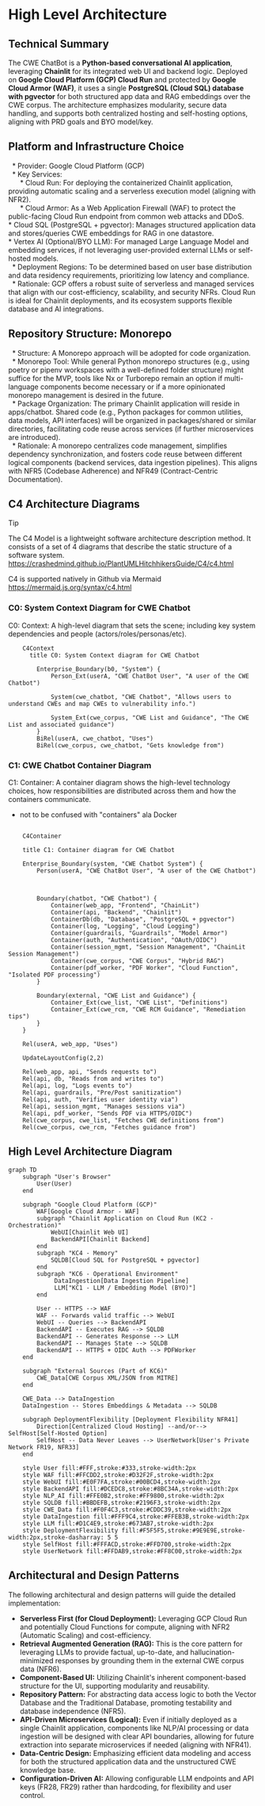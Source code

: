 # **High Level Architecture**

## **Technical Summary**

The CWE ChatBot is a **Python-based conversational AI application**, leveraging **Chainlit** for its integrated web UI and backend logic. Deployed on **Google Cloud Platform (GCP) Cloud Run** and protected by **Google Cloud Armor (WAF)**, it uses a single **PostgreSQL (Cloud SQL) database with pgvector** for both structured app data and RAG embeddings over the CWE corpus. The architecture emphasizes modularity, secure data handling, and supports both centralized hosting and self-hosting options, aligning with PRD goals and BYO model/key.

## **Platform and Infrastructure Choice**

  \* Provider: Google Cloud Platform (GCP)  
  \* Key Services:  
      \* Cloud Run: For deploying the containerized Chainlit application, providing automatic scaling and a serverless execution model (aligning with NFR2).  
      \* Cloud Armor: As a Web Application Firewall (WAF) to protect the public-facing Cloud Run endpoint from common web attacks and DDoS.  
      \* Cloud SQL (PostgreSQL + pgvector): Manages structured application data and stores/queries CWE embeddings for RAG in one datastore.  
      \* Vertex AI (Optional/BYO LLM): For managed Large Language Model and embedding services, if not leveraging user-provided external LLMs or self-hosted models.  
  \* Deployment Regions: To be determined based on user base distribution and data residency requirements, prioritizing low latency and compliance.  
  \* Rationale: GCP offers a robust suite of serverless and managed services that align with our cost-efficiency, scalability, and security NFRs. Cloud Run is ideal for Chainlit deployments, and its ecosystem supports flexible database and AI integrations.

## **Repository Structure: Monorepo**

  \* Structure: A Monorepo approach will be adopted for code organization.  
  \* Monorepo Tool: While general Python monorepo structures (e.g., using poetry or pipenv workspaces with a well-defined folder structure) might suffice for the MVP, tools like Nx or Turborepo remain an option if multi-language components become necessary or if a more opinionated monorepo management is desired in the future.  
  \* Package Organization: The primary Chainlit application will reside in apps/chatbot. Shared code (e.g., Python packages for common utilities, data models, API interfaces) will be organized in packages/shared or similar directories, facilitating code reuse across services (if further microservices are introduced).  
  \* Rationale: A monorepo centralizes code management, simplifies dependency synchronization, and fosters code reuse between different logical components (backend services, data ingestion pipelines). This aligns with NFR5 (Codebase Adherence) and NFR49 (Contract-Centric Documentation).


## C4 Architecture Diagrams


> [!TIP]
> The C4 Model is a lightweight software architecture description method. It consists of a set of 4 diagrams that describe the static structure of a software system. https://crashedmind.github.io/PlantUMLHitchhikersGuide/C4/c4.html
>
> C4 is supported natively in Github via Mermaid https://mermaid.js.org/syntax/c4.html


### C0: System Context Diagram for CWE Chatbot

C0: Context: A high-level diagram that sets the scene; including key system dependencies and people (actors/roles/personas/etc).

```mermaid
    C4Context
      title C0: System Context diagram for CWE Chatbot

        Enterprise_Boundary(b0, "System") {
            Person_Ext(userA, "CWE ChatBot User", "A user of the CWE Chatbot")

            System(cwe_chatbot, "CWE Chatbot", "Allows users to understand CWEs and map CWEs to vulnerability info.")

            System_Ext(cwe_corpus, "CWE List and Guidance", "The CWE List and associated guidance")
        }
        BiRel(userA, cwe_chatbot, "Uses")
        BiRel(cwe_corpus, cwe_chatbot, "Gets knowledge from")
```

### C1: CWE Chatbot Container Diagram

C1: Container: A container diagram shows the high-level technology choices, how responsibilities are distributed across them and how the containers communicate.
- not to be confused with "containers" ala Docker

```mermaid
    
    C4Container

    title C1: Container diagram for CWE Chatbot

    Enterprise_Boundary(system, "CWE Chatbot System") {
        Person(userA, "CWE ChatBot User", "A user of the CWE Chatbot")



        Boundary(chatbot, "CWE Chatbot") {
            Container(web_app, "Frontend", "ChainLit")
            Container(api, "Backend", "Chainlit")
            ContainerDb(db, "Database", "PostgreSQL + pgvector")
            Container(log, "Logging", "Cloud Logging")
            Container(guardrails, "Guardrails", "Model Armor")
            Container(auth, "Authentication", "OAuth/OIDC")
            Container(session_mgmt, "Session Management", "ChainLit Session Management")
            Container(cwe_corpus, "CWE Corpus", "Hybrid RAG")
            Container(pdf_worker, "PDF Worker", "Cloud Function", "Isolated PDF processing")
        }

        Boundary(external, "CWE List and Guidance") {
            Container_Ext(cwe_list, "CWE List", "Definitions")
            Container_Ext(cwe_rcm, "CWE RCM Guidance", "Remediation tips")
        }
    }

    Rel(userA, web_app, "Uses")
    
    UpdateLayoutConfig(2,2)
    
    Rel(web_app, api, "Sends requests to")
    Rel(api, db, "Reads from and writes to")
    Rel(api, log, "Logs events to")
    Rel(api, guardrails, "Pre/Post sanitization")
    Rel(api, auth, "Verifies user identity via")
    Rel(api, session_mgmt, "Manages sessions via")
    Rel(api, pdf_worker, "Sends PDF via HTTPS/OIDC")
    Rel(cwe_corpus, cwe_list, "Fetches CWE definitions from")
    Rel(cwe_corpus, cwe_rcm, "Fetches guidance from")

```



## **High Level Architecture Diagram**
```mermaid
graph TD
    subgraph "User's Browser"
        User(User)
    end

    subgraph "Google Cloud Platform (GCP)"
        WAF[Google Cloud Armor - WAF]
        subgraph "Chainlit Application on Cloud Run (KC2 - Orchestration)"
            WebUI[Chainlit Web UI]
            BackendAPI[Chainlit Backend]
        end
        subgraph "KC4 - Memory"
            SQLDB[Cloud SQL for PostgreSQL + pgvector]
        end
        subgraph "KC6 - Operational Environment"
             DataIngestion[Data Ingestion Pipeline]
             LLM["KC1 - LLM / Embedding Model (BYO)"]
        end

        User -- HTTPS --> WAF
        WAF -- Forwards valid traffic --> WebUI
        WebUI -- Queries --> BackendAPI
        BackendAPI -- Executes RAG --> SQLDB
        BackendAPI -- Generates Response --> LLM
        BackendAPI -- Manages State --> SQLDB
        BackendAPI -- HTTPS + OIDC Auth --> PDFWorker
    end

    subgraph "External Sources (Part of KC6)"
        CWE_Data[CWE Corpus XML/JSON from MITRE]
    end

    CWE_Data --> DataIngestion
    DataIngestion -- Stores Embeddings & Metadata --> SQLDB

    subgraph DeploymentFlexibility [Deployment Flexibility NFR41]
        Direction[Centralized Cloud Hosting] --and/or--> SelfHost[Self-Hosted Option]
        SelfHost -- Data Never Leaves --> UserNetwork[User's Private Network FR19, NFR33]
    end

    style User fill:#FFF,stroke:#333,stroke-width:2px
    style WAF fill:#FFCDD2,stroke:#D32F2F,stroke-width:2px
    style WebUI fill:#E0F7FA,stroke:#00BCD4,stroke-width:2px
    style BackendAPI fill:#DCEDC8,stroke:#8BC34A,stroke-width:2px
    style NLP_AI fill:#FFE0B2,stroke:#FF9800,stroke-width:2px
    style SQLDB fill:#BBDEFB,stroke:#2196F3,stroke-width:2px
    style CWE_Data fill:#F0F4C3,stroke:#CDDC39,stroke-width:2px
    style DataIngestion fill:#FFF9C4,stroke:#FFEB3B,stroke-width:2px
    style LLM fill:#D1C4E9,stroke:#673AB7,stroke-width:2px
    style DeploymentFlexibility fill:#F5F5F5,stroke:#9E9E9E,stroke-width:2px,stroke-dasharray: 5 5
    style SelfHost fill:#FFFACD,stroke:#FFD700,stroke-width:2px
    style UserNetwork fill:#FFDAB9,stroke:#FF8C00,stroke-width:2px

```

## Architectural and Design Patterns

The following architectural and design patterns will guide the detailed implementation:

  * **Serverless First (for Cloud Deployment):** Leveraging GCP Cloud Run and potentially Cloud Functions for compute, aligning with NFR2 (Automatic Scaling) and cost-efficiency.
  * **Retrieval Augmented Generation (RAG):** This is the core pattern for leveraging LLMs to provide factual, up-to-date, and hallucination-minimized responses by grounding them in the external CWE corpus data (NFR6).
  * **Component-Based UI:** Utilizing Chainlit's inherent component-based structure for the UI, supporting modularity and reusability.
  * **Repository Pattern:** For abstracting data access logic to both the Vector Database and the Traditional Database, promoting testability and database independence (NFR5).
  * **API-Driven Microservices (Logical):** Even if initially deployed as a single Chainlit application, components like NLP/AI processing or data ingestion will be designed with clear API boundaries, allowing for future extraction into separate microservices if needed (aligning with NFR41).
  * **Data-Centric Design:** Emphasizing efficient data modeling and access for both the structured application data and the unstructured CWE knowledge base.
  * **Configuration-Driven AI:** Allowing configurable LLM endpoints and API keys (FR28, FR29) rather than hardcoding, for flexibility and user control.
